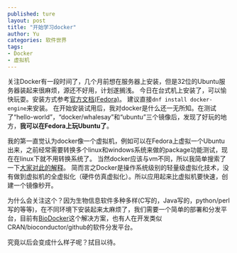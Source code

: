 ```yaml
---
published: ture
layout: post
title: "开始学习docker"
author: Yu
categories: 软件世界
tags:
- Docker
- 虚拟机
---
```


关注Docker有一段时间了，几个月前想在服务器上安装，但是32位的Ubuntu服务器装起来很麻烦，源还不好用，计划遂搁浅。
今日在台式机上安装了，可以愉快玩耍。安装方式参考[官方文档(Fedora)](https://docs.docker.com/engine/installation/linux/fedora/)。
建议直接`dnf install docker-engine`来安装。
在开始安装试用后，我对docker是什么还一无所知。在测试了“hello-world”，“docker/whalesay”和“ubuntu”三个镜像后，发现了好玩的地方，**我可以在Fedora上玩Ubuntu了**。

我的第一直觉认为docker像一个虚拟机，例如可以在Fedora上虚拟一个Ubuntu出来，之前经常需要转换多个linux和windows系统来做的package功能测试，现在在linux下就不用转换系统了。
当然docker应该与vm不同，所以我简单搜索了一下[大家对此的解释](https://segmentfault.com/q/1010000000407991)。
简而言之Docker是操作系统级别的轻量级虚拟化技术，没有做到虚拟机的全虚拟化（硬件仿真虚拟化）。所以应用起来比虚拟机要快速，创建一个镜像秒开。

为什么会关注这个？因为生物信息软件多种多样(C写的，Java写的，python/perl写的等等)，在不同环境下安装起来太麻烦了，我们需要一个简单的部署和分发平台，目前有[BioDocker](https://github.com/BioDocker)这个解决方案，也有人在开发类似CRAN/bioconductor/github的软件分发平台。

究竟以后会变成什么样子呢？拭目以待。
